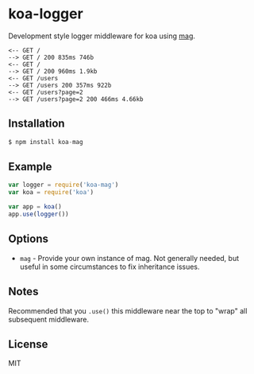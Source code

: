 
# koa-logger

 Development style logger middleware for koa using [mag](https://github.com/mahnunchik/mag).

```
<-- GET /
--> GET / 200 835ms 746b
<-- GET /
--> GET / 200 960ms 1.9kb
<-- GET /users
--> GET /users 200 357ms 922b
<-- GET /users?page=2
--> GET /users?page=2 200 466ms 4.66kb
```

## Installation

```js
$ npm install koa-mag
```

## Example

```js
var logger = require('koa-mag')
var koa = require('koa')

var app = koa()
app.use(logger())
```

## Options

* `mag` - Provide your own instance of mag. Not generally needed, but useful in some circumstances to fix inheritance issues.

## Notes

  Recommended that you `.use()` this middleware near the top
  to "wrap" all subsequent middleware.

## License

  MIT
